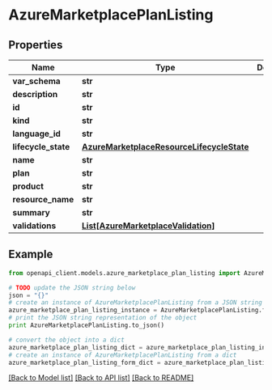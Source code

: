 # AzureMarketplacePlanListing


## Properties
Name | Type | Description | Notes
------------ | ------------- | ------------- | -------------
**var_schema** | **str** |  | [optional] 
**description** | **str** |  | [optional] 
**id** | **str** |  | [optional] 
**kind** | **str** |  | [optional] 
**language_id** | **str** |  | [optional] 
**lifecycle_state** | [**AzureMarketplaceResourceLifecycleState**](AzureMarketplaceResourceLifecycleState.md) |  | [optional] 
**name** | **str** |  | [optional] 
**plan** | **str** |  | [optional] 
**product** | **str** |  | [optional] 
**resource_name** | **str** |  | [optional] 
**summary** | **str** |  | [optional] 
**validations** | [**List[AzureMarketplaceValidation]**](AzureMarketplaceValidation.md) |  | [optional] 

## Example

```python
from openapi_client.models.azure_marketplace_plan_listing import AzureMarketplacePlanListing

# TODO update the JSON string below
json = "{}"
# create an instance of AzureMarketplacePlanListing from a JSON string
azure_marketplace_plan_listing_instance = AzureMarketplacePlanListing.from_json(json)
# print the JSON string representation of the object
print AzureMarketplacePlanListing.to_json()

# convert the object into a dict
azure_marketplace_plan_listing_dict = azure_marketplace_plan_listing_instance.to_dict()
# create an instance of AzureMarketplacePlanListing from a dict
azure_marketplace_plan_listing_form_dict = azure_marketplace_plan_listing.from_dict(azure_marketplace_plan_listing_dict)
```
[[Back to Model list]](../README.md#documentation-for-models) [[Back to API list]](../README.md#documentation-for-api-endpoints) [[Back to README]](../README.md)


